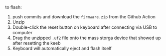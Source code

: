 to flash:
1. push commits and download the `firmware.zip` from the Github Action
2. Unzip
3. Double-click the reset button on keyboard after connecting via USB to computer
4. Drag the unzipped `.uf2` file onto the mass storga device that showed up after resetting the keeb
5. Keyboard will automatically eject and flash itself

